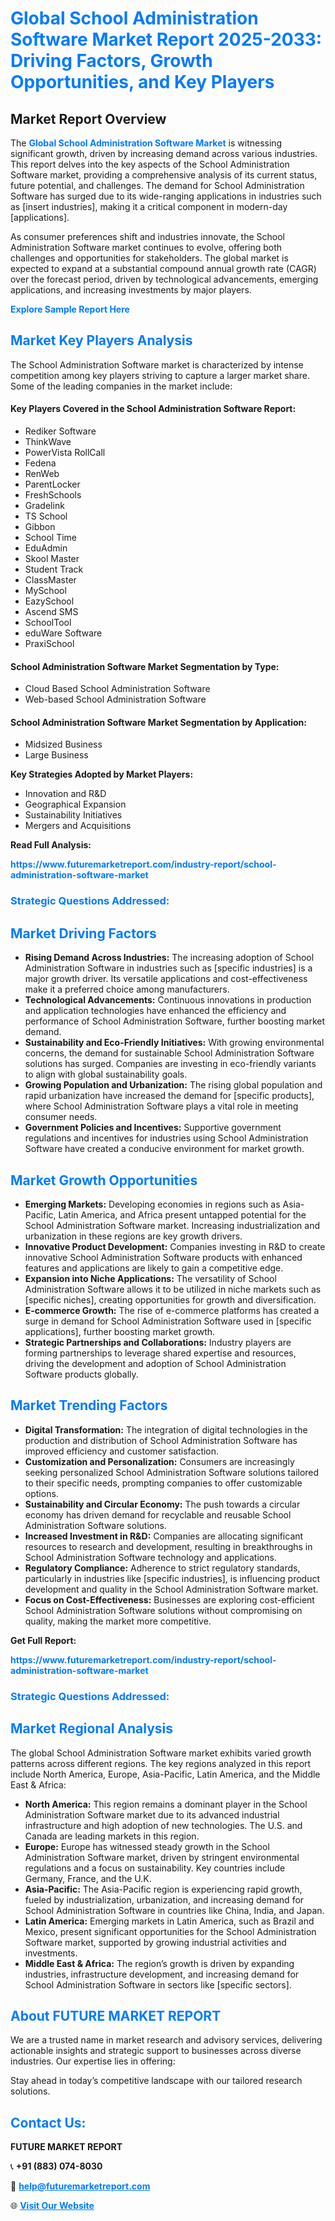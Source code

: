 <h1 style="color: #007BFF;">Global School Administration Software Market Report 2025-2033: Driving Factors, Growth Opportunities, and Key Players</h1>

<section id="overview">
<h2>Market Report Overview</h2>
<p>The <a href="https://www.futuremarketreport.com/industry-report/school-administration-software-market" style="color: #007BFF; text-decoration: none;"><strong>Global School Administration Software Market</strong></a> is witnessing significant growth, driven by increasing demand across various industries. This report delves into the key aspects of the School Administration Software market, providing a comprehensive analysis of its current status, future potential, and challenges. The demand for School Administration Software has surged due to its wide-ranging applications in industries such as [insert industries], making it a critical component in modern-day [applications].</p>
<p>As consumer preferences shift and industries innovate, the School Administration Software market continues to evolve, offering both challenges and opportunities for stakeholders. The global market is expected to expand at a substantial compound annual growth rate (CAGR) over the forecast period, driven by technological advancements, emerging applications, and increasing investments by major players.</p>
</section>

<section id="overview">
<p><a href="https://www.futuremarketreport.com/request-sample/reportId=99340" style="color: #007BFF; text-decoration: none;"><strong>Explore Sample Report Here</strong></a></p>
</section>

<section id="key-players">
<h2 style="color: #007BFF;">Market Key Players Analysis</h2>
<p>The School Administration Software market is characterized by intense competition among key players striving to capture a larger market share. Some of the leading companies in the market include:</p>
<h4>Key Players Covered in the School Administration Software Report:</h4>
<ul><li>Rediker Software</li><li>ThinkWave</li><li>PowerVista RollCall</li><li>Fedena</li><li>RenWeb</li><li>ParentLocker</li><li>FreshSchools</li><li>Gradelink</li><li>TS School</li><li>Gibbon</li><li>School Time</li><li>EduAdmin</li><li>Skool Master</li><li>Student Track</li><li>ClassMaster</li><li>MySchool</li><li>EazySchool</li><li>Ascend SMS</li><li>SchoolTool</li><li>eduWare Software</li><li>PraxiSchool</li></ul>
<h4>School Administration Software Market Segmentation by Type:</h4>
<ul><li>Cloud Based School Administration Software</li><li>Web-based School Administration Software</li></ul>

<h4>School Administration Software Market Segmentation by Application:</h4>
<ul><li>Midsized Business</li><li>Large Business</li></ul>
<p><strong>Key Strategies Adopted by Market Players:</strong></p>
<ul>
<li>Innovation and R&D</li>
<li>Geographical Expansion</li>
<li>Sustainability Initiatives</li>
<li>Mergers and Acquisitions</li>
</ul>
</section>

<section>
<p><strong>Read Full Analysis: </strong></p><a href="https://www.futuremarketreport.com/industry-report/school-administration-software-market" style="color: #007BFF; text-decoration: none;"><strong>https://www.futuremarketreport.com/industry-report/school-administration-software-market</strong></a>
<h3 style="color: #007BFF;">Strategic Questions Addressed:</h3>
</section>

<section id="driving-factors">
<h2 style="color: #007BFF;">Market Driving Factors</h2>
<ul>
<li><strong>Rising Demand Across Industries:</strong> The increasing adoption of School Administration Software in industries such as [specific industries] is a major growth driver. Its versatile applications and cost-effectiveness make it a preferred choice among manufacturers.</li>
<li><strong>Technological Advancements:</strong> Continuous innovations in production and application technologies have enhanced the efficiency and performance of School Administration Software, further boosting market demand.</li>
<li><strong>Sustainability and Eco-Friendly Initiatives:</strong> With growing environmental concerns, the demand for sustainable School Administration Software solutions has surged. Companies are investing in eco-friendly variants to align with global sustainability goals.</li>
<li><strong>Growing Population and Urbanization:</strong> The rising global population and rapid urbanization have increased the demand for [specific products], where School Administration Software plays a vital role in meeting consumer needs.</li>
<li><strong>Government Policies and Incentives:</strong> Supportive government regulations and incentives for industries using School Administration Software have created a conducive environment for market growth.</li>
</ul>
</section>

<section id="growth-opportunities">
<h2 style="color: #007BFF;">Market Growth Opportunities</h2>
<ul>
<li><strong>Emerging Markets:</strong> Developing economies in regions such as Asia-Pacific, Latin America, and Africa present untapped potential for the School Administration Software market. Increasing industrialization and urbanization in these regions are key growth drivers.</li>
<li><strong>Innovative Product Development:</strong> Companies investing in R&D to create innovative School Administration Software products with enhanced features and applications are likely to gain a competitive edge.</li>
<li><strong>Expansion into Niche Applications:</strong> The versatility of School Administration Software allows it to be utilized in niche markets such as [specific niches], creating opportunities for growth and diversification.</li>
<li><strong>E-commerce Growth:</strong> The rise of e-commerce platforms has created a surge in demand for School Administration Software used in [specific applications], further boosting market growth.</li>
<li><strong>Strategic Partnerships and Collaborations:</strong> Industry players are forming partnerships to leverage shared expertise and resources, driving the development and adoption of School Administration Software products globally.</li>
</ul>
</section>

<section id="trending-factors">
<h2 style="color: #007BFF;">Market Trending Factors</h2>
<ul>
<li><strong>Digital Transformation:</strong> The integration of digital technologies in the production and distribution of School Administration Software has improved efficiency and customer satisfaction.</li>
<li><strong>Customization and Personalization:</strong> Consumers are increasingly seeking personalized School Administration Software solutions tailored to their specific needs, prompting companies to offer customizable options.</li>
<li><strong>Sustainability and Circular Economy:</strong> The push towards a circular economy has driven demand for recyclable and reusable School Administration Software solutions.</li>
<li><strong>Increased Investment in R&D:</strong> Companies are allocating significant resources to research and development, resulting in breakthroughs in School Administration Software technology and applications.</li>
<li><strong>Regulatory Compliance:</strong> Adherence to strict regulatory standards, particularly in industries like [specific industries], is influencing product development and quality in the School Administration Software market.</li>
<li><strong>Focus on Cost-Effectiveness:</strong> Businesses are exploring cost-efficient School Administration Software solutions without compromising on quality, making the market more competitive.</li>
</ul>
</section>

<section>
<p><strong>Get Full Report: </strong></p><a href="https://www.futuremarketreport.com/industry-report/school-administration-software-market" style="color: #007BFF; text-decoration: none;"><strong>https://www.futuremarketreport.com/industry-report/school-administration-software-market</strong></a>
<h3 style="color: #007BFF;">Strategic Questions Addressed:</h3>
</section>


<section id="regional-analysis">
<h2 style="color: #007BFF;">Market Regional Analysis</h2>
<p>The global School Administration Software market exhibits varied growth patterns across different regions. The key regions analyzed in this report include North America, Europe, Asia-Pacific, Latin America, and the Middle East & Africa:</p>
<ul>
<li><strong>North America:</strong> This region remains a dominant player in the School Administration Software market due to its advanced industrial infrastructure and high adoption of new technologies. The U.S. and Canada are leading markets in this region.</li>
<li><strong>Europe:</strong> Europe has witnessed steady growth in the School Administration Software market, driven by stringent environmental regulations and a focus on sustainability. Key countries include Germany, France, and the U.K.</li>
<li><strong>Asia-Pacific:</strong> The Asia-Pacific region is experiencing rapid growth, fueled by industrialization, urbanization, and increasing demand for School Administration Software in countries like China, India, and Japan.</li>
<li><strong>Latin America:</strong> Emerging markets in Latin America, such as Brazil and Mexico, present significant opportunities for the School Administration Software market, supported by growing industrial activities and investments.</li>
<li><strong>Middle East & Africa:</strong> The region’s growth is driven by expanding industries, infrastructure development, and increasing demand for School Administration Software in sectors like [specific sectors].</li>
</ul>
</section>

<footer>
<h2 style="color: #007BFF;">About FUTURE MARKET REPORT</h2>
<p>We are a trusted name in market research and advisory services, delivering actionable insights and strategic support to businesses across diverse industries. Our expertise lies in offering:</p>

<p>Stay ahead in today’s competitive landscape with our tailored research solutions.</p>

<h2 style="color: #007BFF;">Contact Us:</h2>
<p><strong>FUTURE MARKET REPORT</strong></p>
<p>📞 <strong>+91 (883) 074-8030</strong></p>
<p>📧 <strong><a href="mailto:help@futuremarketreport.com" style="color: #007BFF;">help@futuremarketreport.com</a></strong></p>
<p>🌐 <strong><a href="https://www.futuremarketreport.com/" style="color: #007BFF;">Visit Our Website</a></strong></p>
</footer>